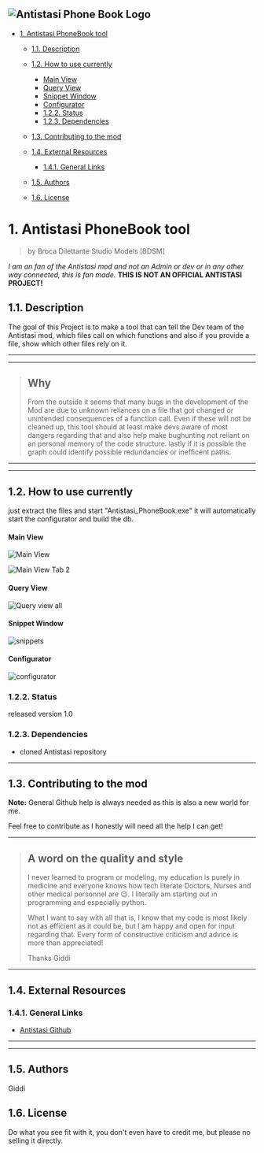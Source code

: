 ![Antistasi Phone Book Logo](/ressources/misc/Antistasi_PhoneBook256.png)
---

- [1. Antistasi PhoneBook tool](#1-antistasi-phonebook-tool)
  - [1.1. Description](#11-description)

  - [1.2. How to use currently](#12-how-to-use-currently)
      - [Main View](#main-view)
      - [Query View](#query-view)
      - [Snippet Window](#snippet-window)
      - [Configurator](#configurator)
    - [1.2.2. Status](#122-status)
    - [1.2.3. Dependencies](#123-dependencies)
  - [1.3. Contributing to the mod](#13-contributing-to-the-mod)
  - [1.4. External Resources](#14-external-resources)
    - [1.4.1. General Links](#141-general-links)

  - [1.5. Authors](#15-authors)
  - [1.6. License](#16-license)

# 1. Antistasi PhoneBook tool

> by Broca Dilettante Studio Models [BDSM]

*I am an fan of the Antistasi mod and not an Admin or dev or in any other way connected, this is fan made.* **THIS IS NOT AN OFFICIAL ANTISTASI PROJECT!**

## 1.1. Description

The goal of this Project is to make a tool that can tell the Dev team of the Antistasi mod, which files call on which functions and also if you provide a file, show which other files rely on it.


***
---

> ## Why
>
> From the outside it seems that many bugs in the development of the Mod are due to unknown reliances on a file that got changed or unintended consequences of a function call.
> Even if these will not be cleaned up, this tool should at least make devs aware of most dangers regarding that and also help make bughunting not reliant on an personal memory of the code structure.
> lastly if it is possible the graph could identify possible redundancies or inefficent paths.
>

***
---

## 1.2. How to use currently

just extract the files and start "Antistasi_PhoneBook.exe" it will automatically start the configurator and build the db.

#### Main View

![Main View](/ressources/images/main_view2.png)

![Main View Tab 2](/ressources/images/main_view1.png)

#### Query View

![Query view all](/ressources/images/query_all.png)

#### Snippet Window

![snippets](/ressources/images/snippets.png)

#### Configurator

![configurator](/ressources/images/configuration.png)


### 1.2.2. Status

released version 1.0

### 1.2.3. Dependencies

- cloned Antistasi repository

***

## 1.3. Contributing to the mod

**Note:** General Github help is always needed as this is also a new world for me.

Feel free to contribute as I honestly will need all the help I can get!

***

> ## A word on the quality and style
>
> I never learned to program or modeling, my education is purely in medicine and everyone knows how tech literate Doctors, Nurses and other medical personnel are :wink:.
> I literally am starting out in programming and especially python.
>
> What I want to say with all that is, I know that my code is most likely not as efficient as it could be, but I am happy and open for input regarding that.
> Every form of constructive criticism and advice is more than appreciated!
>
> Thanks
> Giddi

***

## 1.4. External Resources

### 1.4.1. General Links

- [Antistasi Github](https://github.com/official-antistasi-community/A3-Antistasi)



***
---

## 1.5. Authors

Giddi

## 1.6. License

Do what you see fit with it, you don't even have to credit me, but please no selling it directly.
